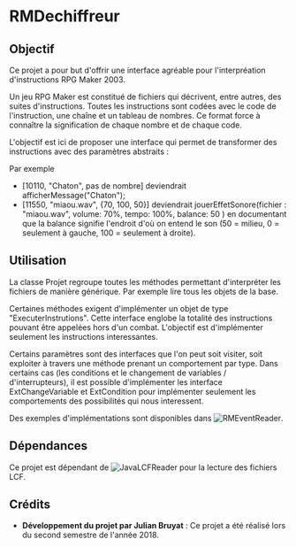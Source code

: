 # RMDechiffreur

## Objectif

Ce projet a pour but d'offrir une interface agréable pour l'interpréation d'instructions RPG Maker 2003.

Un jeu RPG Maker est constitué de fichiers qui décrivent, entre autres, des suites d'instructions. Toutes les
instructions sont codées avec le code de l'instruction, une chaîne et un tableau de nombres. Ce format force à
connaître la signification de chaque nombre et de chaque code.

L'objectif est ici de proposer une interface qui permet de transformer des instructions avec des paramètres abstraits :

Par exemple
* [10110, "Chaton", pas de nombre] deviendrait afficherMessage("Chaton");
* [11550, "miaou.wav", {70, 100, 50}] deviendrait jouerEffetSonore(fichier : "miaou.wav", volume: 70%, tempo: 100%, balance: 50 ) en documentant que la balance signifie l'endroit d'où on entend le son (50 = milieu, 0 = seulement à gauche, 100 = seulement à droite).

## Utilisation

La classe Projet regroupe toutes les méthodes permettant d'interpréter les fichiers de manière générique. Par exemple
lire tous les objets de la base.

Certaines méthodes exigent d'implémenter un objet de type "ExecuterInstrutions". Cette interface englobe la totalité
des instructions pouvant être appelées hors d'un combat. L'objectif est d'implémenter seulement les instructions
interessantes.

Certains paramètres sont des interfaces que l'on peut soit visiter, soit exploiter à travers une méthode prenant un
comportement par type. Dans certains cas (les conditions et le changement de variables / d'interrupteurs), il est
possible d'implémenter les interface ExtChangeVariable et ExtCondition pour implémenter seulement les comportements
des possibilités qui nous interessent.

Des exemples d'implémentations sont disponibles dans ![RMEventReader](https://github.com/BruJu/RMEventMonsterReader).


## Dépendances

Ce projet est dépendant de ![JavaLCFReader](https://github.com/BruJu/JavaLCFReader) pour la lecture des fichiers LCF.


## Crédits

* **Développement du projet par Julian Bruyat** : Ce projet a été réalisé lors du second semestre de l'année 2018.
